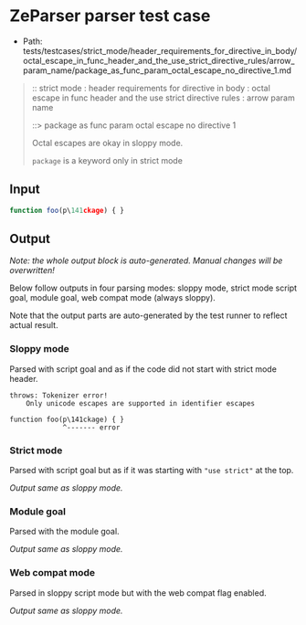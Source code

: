# ZeParser parser test case

- Path: tests/testcases/strict_mode/header_requirements_for_directive_in_body/octal_escape_in_func_header_and_the_use_strict_directive_rules/arrow_param_name/package_as_func_param_octal_escape_no_directive_1.md

> :: strict mode : header requirements for directive in body : octal escape in func header and the use strict directive rules : arrow param name
>
> ::> package as func param octal escape no directive 1
>
> Octal escapes are okay in sloppy mode. 
>
> `package` is a keyword only in strict mode

## Input


`````js
function foo(p\141ckage) { }
`````

## Output

_Note: the whole output block is auto-generated. Manual changes will be overwritten!_

Below follow outputs in four parsing modes: sloppy mode, strict mode script goal, module goal, web compat mode (always sloppy).

Note that the output parts are auto-generated by the test runner to reflect actual result.

### Sloppy mode

Parsed with script goal and as if the code did not start with strict mode header.

`````
throws: Tokenizer error!
    Only unicode escapes are supported in identifier escapes

function foo(p\141ckage) { }
             ^------- error
`````

### Strict mode

Parsed with script goal but as if it was starting with `"use strict"` at the top.

_Output same as sloppy mode._

### Module goal

Parsed with the module goal.

_Output same as sloppy mode._

### Web compat mode

Parsed in sloppy script mode but with the web compat flag enabled.

_Output same as sloppy mode._
